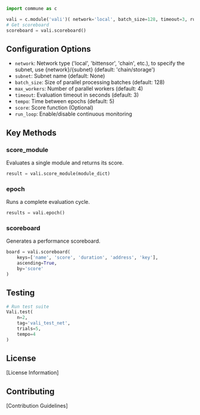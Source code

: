 ```python
import commune as c

vali = c.module('vali')( network='local', batch_size=128, timeout=3, run_loop=True)
# Get scoreboard
scoreboard = vali.scoreboard()
```
## Configuration Options

- `network`: Network type ('local', 'bittensor', 'chain', etc.), to specify the subnet, use {network}/{subnet} (default: 'chain/storage')
- `subnet`: Subnet name  (default: None)
- `batch_size`: Size of parallel processing batches (default: 128)
- `max_workers`: Number of parallel workers (default: 4)
- `timeout`: Evaluation timeout in seconds (default: 3)
- `tempo`: Time between epochs (default: 5)
- `score`: Score function (Optional)
- `run_loop`: Enable/disable continuous monitoring


## Key Methods

### score_module
Evaluates a single module and returns its score.

```python
result = vali.score_module(module_dict)
```

### epoch
Runs a complete evaluation cycle.

```python
results = vali.epoch()
```



### scoreboard
Generates a performance scoreboard.

```python
board = vali.scoreboard(
    keys=['name', 'score', 'duration', 'address', 'key'],
    ascending=True,
    by='score'
)
```

## Testing

```python
# Run test suite
Vali.test(
    n=2,
    tag='vali_test_net',
    trials=5,
    tempo=4
)
```

## License

[License Information]

## Contributing

[Contribution Guidelines]